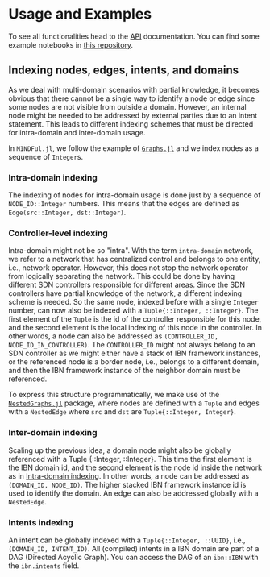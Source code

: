 # Usage and Examples

To see all functionalities head to the [API](@ref) documentation.
You can find some example notebooks in [this repository](https://github.com/UniStuttgart-IKR/MINDFulNotebookExamples.jl).

## Indexing nodes, edges, intents, and domains
As we deal with multi-domain scenarios with partial knowledge, it becomes obvious that there cannot be 
a single way to identify a node or edge since some nodes are not visible from outside a domain.
However, an internal node might be needed to be addressed by external parties due to an intent statement.
This leads to different indexing schemes that must be directed for intra-domain and inter-domain usage.

In `MINDFul.jl`, we follow the example of [`Graphs.jl`](https://github.com/JuliaGraphs/Graphs.jl) 
and we index nodes as a sequence of `Integer`s.

### Intra-domain indexing
The indexing of nodes for intra-domain usage is done just by a sequence of `NODE_ID::Integer` numbers.
This means that the edges are defined as `Edge(src::Integer, dst::Integer)`.

### Controller-level indexing
Intra-domain might not be so "intra".
With the term `intra-domain` network, we refer to a network that has centralized control and belongs to one entity, i.e., network operator.
However, this does not stop the network operator from logically separating the network.
This could be done by having different SDN controllers responsible for different areas.
Since the SDN controllers have partial knowledge of the network, a different indexing scheme is needed.
So the same node, indexed before with a single `Integer` number, can now also be indexed with a `Tuple{::Integer, ::Integer}`.
The first element of the `Tuple` is the id of the controller responsible for this node,
and the second element is the local indexing of this node in the controller.
In other words, a node can also be addressed as `(CONTROLLER_ID, NODE_ID_IN_CONTROLLER)`.
The `CONTROLLER_ID` might not always belong to an SDN controller as we might either have a stack of IBN framework instances,
or the referenced node is a border node, i.e., belongs to a different domain, 
and then the IBN framework instance of the neighbor domain must be referenced.

To express this structure programmatically, we make use of 
the [`NestedGraphs.jl`](https://github.com/UniStuttgart-IKR/NestedGraphs.jl) package, where nodes
are defined with a `Tuple` and edges with a `NestedEdge` where `src` and `dst` are `Tuple{::Integer, Integer}`.

### Inter-domain indexing
Scaling up the previous idea, a domain node might also be globally referenced with a Tuple {::Integer, ::Integer}.
This time the first element is the IBN domain id, and the second element is the node id inside the network as in [Intra-domain indexing](@ref).
In other words, a node can be addressed as `(DOMAIN_ID, NODE_ID)`.
The higher stacked IBN framework instance id is used to identify the domain.
An edge can also be addressed globally with a `NestedEdge`.

### Intents indexing
An intent can be globally indexed with a `Tuple{::Integer, ::UUID}`, i.e., `(DOMAIN_ID, INTENT_ID)`.
All (compiled) intents in a IBN domain are part of a DAG (Directed Acyclic Graph).
You can access the DAG of an `ibn::IBN` with the `ibn.intents` field.
